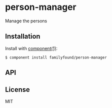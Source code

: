 
# person-manager

  Manage the persons

## Installation

  Install with [component(1)](http://component.io):

    $ component install familyfound/person-manager

## API



## License

  MIT
